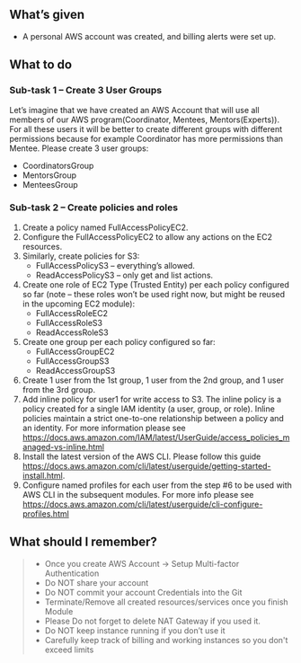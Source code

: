 ## What’s given
- A personal AWS account was created, and billing alerts were set up.

## What to do

### Sub-task 1 – Create 3 User Groups
Let’s imagine that we have created an AWS Account that will use all members of our AWS program(Coordinator, Mentees, Mentors(Experts)). For all these users it will be better to create different groups with different permissions because for example Coordinator has more permissions than Mentee. Please create 3 user groups:
- CoordinatorsGroup
- MentorsGroup
- MenteesGroup

### Sub-task 2 – Create policies and roles
1. Create a policy named FullAccessPolicyEC2.
2. Configure the FullAccessPolicyEC2 to allow any actions on the EC2 resources.
3. Similarly, create policies for S3:
    - FullAccessPolicyS3 – everything’s allowed.
    - ReadAccessPolicyS3 – only get and list actions.
4. Create one role of EC2 Type (Trusted Entity) per each policy configured so far (note – these roles won’t be used right now, but might be reused in the upcoming EC2 module):
    - FullAccessRoleEC2
    - FullAccessRoleS3
    - ReadAccessRoleS3
5. Create one group per each policy configured so far:
    - FullAccessGroupEC2
    - FullAccessGroupS3
    - ReadAccessGroupS3
6. Create 1 user from the 1st group, 1 user from the 2nd group, and 1 user from the 3rd group.
7. Add inline policy for user1 for write access to S3. The inline policy is a policy created for a single IAM identity (a user, group, or role). Inline policies maintain a strict one-to-one relationship between a policy and an identity. For more information please see https://docs.aws.amazon.com/IAM/latest/UserGuide/access_policies_managed-vs-inline.html 
8. Install the latest version of the AWS CLI. Please follow this guide https://docs.aws.amazon.com/cli/latest/userguide/getting-started-install.html. 
9. Configure named profiles for each user from the step #6 to be used with AWS CLI in the subsequent modules. For more info please see https://docs.aws.amazon.com/cli/latest/userguide/cli-configure-profiles.html

## What should I remember?
> - Once you create AWS Account -> Setup Multi-factor Authentication
> - Do NOT share your account
> - Do NOT commit your account Credentials into the Git
> - Terminate/Remove all created resources/services once you finish Module
> - Please Do not forget to delete NAT Gateway if you used it.
> - Do NOT keep instance running if you don’t use it
> - Carefully keep track of billing and working instances so you don't exceed limits 
